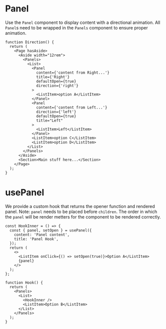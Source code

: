 # Panel

Use the `Panel` component to display content with a directional animation. All `Panel`s need to be wrapped in the `Panels` component to ensure proper animation.

```tsx
function Direction() {
  return (
    <Page hasAside>
      <Aside width="12rem">
        <Panels>
          <List>
            <Panel
              content={'content from Right...'}
              title={'Right'}
              defaultOpen={true}
              direction={'right'}
            >
              <ListItem>option A</ListItem>
            </Panel>
            <Panel
              content={'content from Left...'}
              direction={'left'}
              defaultOpen={true}
              title="Left"
            >
              <ListItem>Left</ListItem>
            </Panel>
            <ListItem>option C</ListItem>
            <ListItem>option D</ListItem>
          </List>
        </Panels>
      </Aside>
      <Section>Main stuff here...</Section>
    </Page>
  );
}
```

# usePanel

We provide a custom hook that returns the opener function and rendered panel.
Note: `panel` needs to be placed before `children`. The order in which the `panel` will be render metters for the component to be rendered correctly.

```tsx
const HookInner = () => {
  const { panel, setOpen } = usePanel({
    content: 'Panel content',
    title: 'Panel Hook',
  });
  return (
    <>
      <ListItem onClick={() => setOpen(true)}>Option A</ListItem>
      {panel}
    </>
  );
};

function Hook() {
  return (
    <Panels>
      <List>
        <HookInner />
        <ListItem>Option B</ListItem>
      </List>
    </Panels>
  );
}
```
